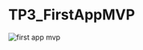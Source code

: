 # TP3_FirstAppMVP

![first app mvp](https://firebasestorage.googleapis.com/v0/b/asdd-e8832.appspot.com/o/firstMVP.PNG?alt=media&token=d51c2017-039c-49f0-b85d-062d4d7650fd)
